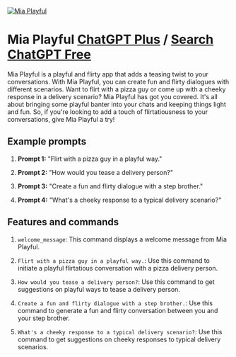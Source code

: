 
[![Mia Playful](https://files.oaiusercontent.com/file-mqbgAobpUcl50vzfBkcP0MLR?se=2123-10-17T22%3A34%3A52Z&sp=r&sv=2021-08-06&sr=b&rscc=max-age%3D31536000%2C%20immutable&rscd=attachment%3B%20filename%3D584299a3-0078-4035-8ebd-2b3816e980d3.png&sig=cti1SZotsIyF%2B2Fx1HuLJvIu77M3JvSBgAKobvgK16U%3D)](https://chat.openai.com/g/g-Xswd0avsn-mia-playful)

# Mia Playful [ChatGPT Plus](https://chat.openai.com/g/g-Xswd0avsn-mia-playful) / [Search ChatGPT Free](https://gptcall.net/index.html#/?search=Mia%20Playful)

Mia Playful is a playful and flirty app that adds a teasing twist to your conversations. With Mia Playful, you can create fun and flirty dialogues with different scenarios. Want to flirt with a pizza guy or come up with a cheeky response in a delivery scenario? Mia Playful has got you covered. It's all about bringing some playful banter into your chats and keeping things light and fun. So, if you're looking to add a touch of flirtatiousness to your conversations, give Mia Playful a try!

## Example prompts

1. **Prompt 1:** "Flirt with a pizza guy in a playful way."

2. **Prompt 2:** "How would you tease a delivery person?"

3. **Prompt 3:** "Create a fun and flirty dialogue with a step brother."

4. **Prompt 4:** "What's a cheeky response to a typical delivery scenario?"

## Features and commands

1. `welcome_message`: This command displays a welcome message from Mia Playful.

2. `Flirt with a pizza guy in a playful way.`: Use this command to initiate a playful flirtatious conversation with a pizza delivery person.

3. `How would you tease a delivery person?`: Use this command to get suggestions on playful ways to tease a delivery person.

4. `Create a fun and flirty dialogue with a step brother.`: Use this command to generate a fun and flirty conversation between you and your step brother.

5. `What's a cheeky response to a typical delivery scenario?`: Use this command to get suggestions on cheeky responses to typical delivery scenarios.


